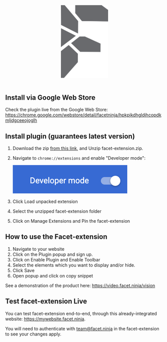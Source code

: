 <div align="center">
  <a href="https://github.com/facets-io/facet-extension">
    <img width="150" src="./facet512.svg">
  </a>
</div>
<br/>

## Install via Google Web Store

Check the plugin live from the Google Web Store: https://chrome.google.com/webstore/detail/facetninja/hpkpjkdhgldjhcopdkmljdgceeojoglh

## Install plugin (guarantees latest version)

1. Download the zip [from this link](https://cdn.facet.ninja/extension-chrome-facet-ninja.zip), and Unzip facet-extension.zip.
2. Navigate to `chrome://extensions` and enable "Developer mode":

   ![Developer mode](./developer_mode.png)
   
3. Click Load unpacked extension
4. Select the unzipped facet-extension folder
5. Click on Manage Extensions and Pin the facet-extension

## How to use the Facet-extension

1. Navigate to your website
2. Click on the Plugin popup and sign up.
3. Click on Enable Plugin and Enable Toolbar
4. Select the elements which you want to display and/or hide.
5. Click Save
6. Open popup and click on copy snippet

See a demonstration of the product here: https://video.facet.ninja/vision

## Test facet-extension Live

You can test facet-extension end-to-end, through this already-integrated website: https://mywebsite.facet.ninja.

You will need to authenticate with team@facet.ninja in the facet-extension to see your changes apply.
